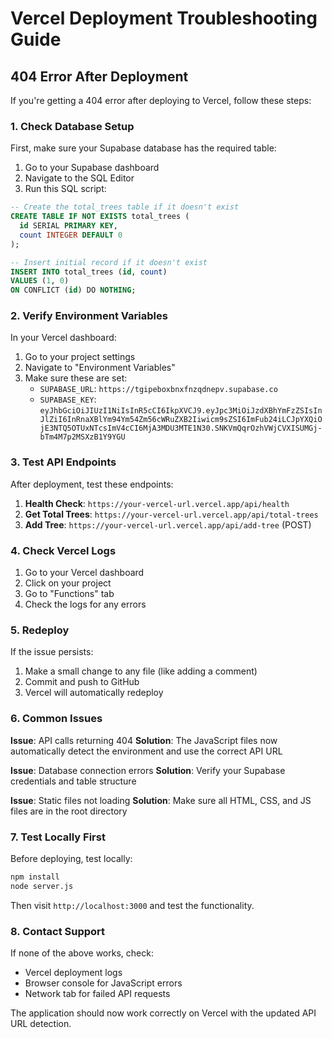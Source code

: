 # Vercel Deployment Troubleshooting Guide

## 404 Error After Deployment

If you're getting a 404 error after deploying to Vercel, follow these steps:

### 1. Check Database Setup

First, make sure your Supabase database has the required table:

1. Go to your Supabase dashboard
2. Navigate to the SQL Editor
3. Run this SQL script:

```sql
-- Create the total_trees table if it doesn't exist
CREATE TABLE IF NOT EXISTS total_trees (
  id SERIAL PRIMARY KEY,
  count INTEGER DEFAULT 0
);

-- Insert initial record if it doesn't exist
INSERT INTO total_trees (id, count) 
VALUES (1, 0) 
ON CONFLICT (id) DO NOTHING;
```

### 2. Verify Environment Variables

In your Vercel dashboard:

1. Go to your project settings
2. Navigate to "Environment Variables"
3. Make sure these are set:
   - `SUPABASE_URL`: `https://tgipeboxbnxfnzqdnepv.supabase.co`
   - `SUPABASE_KEY`: `eyJhbGciOiJIUzI1NiIsInR5cCI6IkpXVCJ9.eyJpc3MiOiJzdXBhYmFzZSIsInJlZiI6InRnaXBlYm94Ym54Zm56cWRuZXB2Iiwicm9sZSI6ImFub24iLCJpYXQiOjE3NTQ5OTUxNTcsImV4cCI6MjA3MDU3MTE1N30.SNKVmQqrOzhVWjCVXISUMGj-bTm4M7p2MSXzB1Y9YGU`

### 3. Test API Endpoints

After deployment, test these endpoints:

1. **Health Check**: `https://your-vercel-url.vercel.app/api/health`
2. **Get Total Trees**: `https://your-vercel-url.vercel.app/api/total-trees`
3. **Add Tree**: `https://your-vercel-url.vercel.app/api/add-tree` (POST)

### 4. Check Vercel Logs

1. Go to your Vercel dashboard
2. Click on your project
3. Go to "Functions" tab
4. Check the logs for any errors

### 5. Redeploy

If the issue persists:

1. Make a small change to any file (like adding a comment)
2. Commit and push to GitHub
3. Vercel will automatically redeploy

### 6. Common Issues

**Issue**: API calls returning 404
**Solution**: The JavaScript files now automatically detect the environment and use the correct API URL

**Issue**: Database connection errors
**Solution**: Verify your Supabase credentials and table structure

**Issue**: Static files not loading
**Solution**: Make sure all HTML, CSS, and JS files are in the root directory

### 7. Test Locally First

Before deploying, test locally:

```bash
npm install
node server.js
```

Then visit `http://localhost:3000` and test the functionality.

### 8. Contact Support

If none of the above works, check:
- Vercel deployment logs
- Browser console for JavaScript errors
- Network tab for failed API requests

The application should now work correctly on Vercel with the updated API URL detection.
